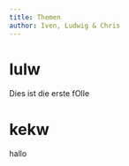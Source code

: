```yaml
---
title: Themen
author: Iven, Ludwig & Chris
---
```

<!--theme: Copenhagen-->

# lulw

Dies ist die erste fOlIe

# kekw

hallo
